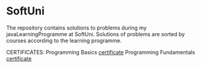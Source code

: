 # SoftUni
The repository contains solutions to problems during my javaLearningProgramme at SoftUni.
Solutions of problems are sorted by courses according to the learning programme.





  CERTIFICATES:
  Programming Basics [certificate](https://softuni.bg/certificates/details/140089/040083a4)
  Programming Fundamentals [certificate](https://softuni.bg/certificates/details/148552/7e09709b)
